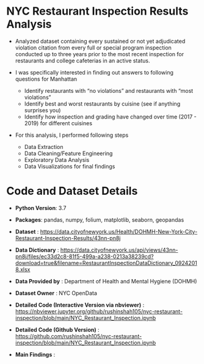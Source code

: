 # NYC Restaurant Inspection Results Analysis

* Analyzed dataset containing every sustained or not yet adjudicated violation citation from every full or special program inspection conducted up to three years prior to the most recent inspection for restaurants and college cafeterias in an active status.

* I was specifically interested in finding out answers to following questions for Manhattan
  *	Identify restaurants with “no violations” and restaurants with “most violations”
  *	Identify best and worst restaurants by cuisine (see if anything surprises you)
  *	Identify how inspection and grading have changed over time (2017 - 2019) for different cuisines

* For this analysis, I performed following steps
  * Data Extraction
  * Data Cleaning/Feature Engineering
  * Exploratory Data Analysis
  * Data Visualizations for final findings


# Code and Dataset Details

* **Python Version**: 3.7

* **Packages**: pandas, numpy, folium, matplotlib, seaborn, geopandas

* **Dataset** : https://data.cityofnewyork.us/Health/DOHMH-New-York-City-Restaurant-Inspection-Results/43nn-pn8j

* **Data Dictionary** : https://data.cityofnewyork.us/api/views/43nn-pn8j/files/ec33d2c8-81f5-499a-a238-0213a38239cd?download=true&filename=RestaurantInspectionDataDictionary_09242018.xlsx

* **Data Provided by** : Department of Health and Mental Hygiene (DOHMH)

* **Dataset Owner** : NYC OpenData

* **Detailed Code (Interactive Version via nbviewer)** : https://nbviewer.jupyter.org/github/rushinshah105/nyc-restaurant-inspection/blob/main/NYC_Restaurant_Inspection.ipynb

* **Detailed Code (Github Version)** : https://github.com/rushinshah105/nyc-restaurant-inspection/blob/main/NYC_Restaurant_Inspection.ipynb

* **Main Findings** : 
